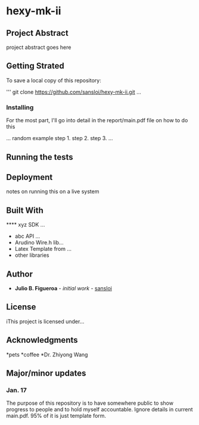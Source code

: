 # hexy-mk-ii

## Project Abstract
project abstract goes here

## Getting Strated

To save a local copy of this repository:

'''
git clone https://github.com/sansloi/hexy-mk-ii.git
...

### Installing

For the most part, I'll go into detail in the report/main.pdf file on how to do
this

...
random example
step 1.
step 2.
step 3.
...

## Running the tests


## Deployment
notes on running this on a live system

## Built With
**** xyz SDK ...
* abc API ...
* Arudino Wire.h lib...
* Latex Template from ... 
* other libraries 

## Author
* **Julio B. Figueroa** - *initial work* - [sansloi](https://github.com/sansloi)



## License
iThis project is licensed under...

## Acknowledgments

*pets
*coffee
*Dr. Zhiyong Wang 

## Major/minor updates

### Jan. 17

The purpose of this repository is to have somewhere public to show progress
to people and to hold myself accountable. Ignore details in current main.pdf.
95% of it is just template form. 
